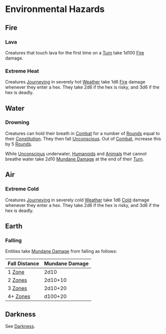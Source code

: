 # Environmental Hazards

## Fire

### Lava

Creatures that touch lava for the first time on a [Turn](../Core%20Procedures/Turn.md) take 1d100 [Fire](../Combat/Damage/Damage%20Types/Fire.md) damage.

### Extreme Heat

Creatures [Journeying](../Exploration/Overland%20Journeys.md) in severely hot [Weather](Weather.md) take 1d6 [Fire](../Combat/Damage/Damage%20Types/Fire.md) damage whenever they enter a hex. They take 2d6 if the hex is risky, and 3d6 if the hex is deadly.

## Water

### Drowning

Creatures can hold their breath in [Combat](../Combat/Combat.md) for a number of [Rounds](../Core%20Procedures/Round.md) equal to their [Constitution](../../Player%20Characters/The%20Ability%20Scores/Constitution.md). They then fall [Unconscious](../Conditions/Unconscious.md). Out of [Combat](../Combat/Combat.md), increase this by 5 [Rounds](../Core%20Procedures/Round.md).

While [Unconscious](../Conditions/Unconscious.md) underwater, [Humanoids](../../Resources%20for%20GMs/Creature%20Types/Humanoid.md) and [Animals](../../Resources%20for%20GMs/Creature%20Types/Animal.md) that cannot breathe water take 2d10 [Mundane Damage](../Combat/Damage/Damage%20Types/Mundane%20Damage.md) at the end of their [Turn](../Core%20Procedures/Turn.md).

## Air

### Extreme Cold

Creatures [Journeying](../Exploration/Overland%20Journeys.md) in severely cold [Weather](Weather.md) take 1d6 [Cold](../Combat/Damage/Damage%20Types/Cold.md) damage whenever they enter a hex. They take 2d6 if the hex is risky, and 3d6 if the hex is deadly.

## Earth

### Falling

Entities take [Mundane Damage](../Combat/Damage/Damage%20Types/Mundane%20Damage.md) from falling as follows:

| Fall Distance                            | Mundane Damage |
| ---------------------------------------- | -------------- |
| 1 [Zone](../Core%20Procedures/Zone.md)   | 2d10           |
| 2 [Zones](../Core%20Procedures/Zone.md)  | 2d10+10        |
| 3 [Zones](../Core%20Procedures/Zone.md)  | 2d10+20        |
| 4+ [Zones](../Core%20Procedures/Zone.md) | d100+20        |

## Darkness

See [Darkness](Darkness.md).
